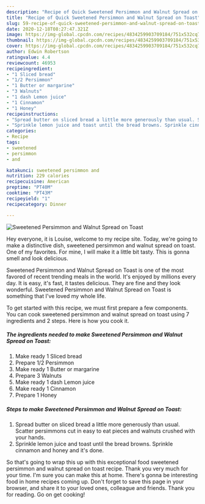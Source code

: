 ```yaml
---
description: "Recipe of Quick Sweetened Persimmon and Walnut Spread on Toast"
title: "Recipe of Quick Sweetened Persimmon and Walnut Spread on Toast"
slug: 59-recipe-of-quick-sweetened-persimmon-and-walnut-spread-on-toast
date: 2020-12-18T08:27:47.321Z
image: https://img-global.cpcdn.com/recipes/4834259903709184/751x532cq70/sweetened-persimmon-and-walnut-spread-on-toast-recipe-main-photo.jpg
thumbnail: https://img-global.cpcdn.com/recipes/4834259903709184/751x532cq70/sweetened-persimmon-and-walnut-spread-on-toast-recipe-main-photo.jpg
cover: https://img-global.cpcdn.com/recipes/4834259903709184/751x532cq70/sweetened-persimmon-and-walnut-spread-on-toast-recipe-main-photo.jpg
author: Edwin Robertson
ratingvalue: 4.4
reviewcount: 46953
recipeingredient:
- "1 Sliced bread"
- "1/2 Persimmon"
- "1 Butter or margarine"
- "3 Walnuts"
- "1 dash Lemon juice"
- "1 Cinnamon"
- "1 Honey"
recipeinstructions:
- "Spread butter on sliced bread a little more generously than usual. Scatter persimmons cut in easy to eat pieces and walnuts crushed with your hands."
- "Sprinkle lemon juice and toast until the bread browns. Sprinkle cinnamon and honey and it&#39;s done."
categories:
- Recipe
tags:
- sweetened
- persimmon
- and

katakunci: sweetened persimmon and 
nutrition: 229 calories
recipecuisine: American
preptime: "PT40M"
cooktime: "PT43M"
recipeyield: "1"
recipecategory: Dinner

---
```



![Sweetened Persimmon and Walnut Spread on Toast](https://img-global.cpcdn.com/recipes/4834259903709184/751x532cq70/sweetened-persimmon-and-walnut-spread-on-toast-recipe-main-photo.jpg)

Hey everyone, it is Louise, welcome to my recipe site. Today, we're going to make a distinctive dish, sweetened persimmon and walnut spread on toast. One of my favorites. For mine, I will make it a little bit tasty. This is gonna smell and look delicious.

Sweetened Persimmon and Walnut Spread on Toast is one of the most favored of recent trending meals in the world. It's enjoyed by millions every day. It is easy, it's fast, it tastes delicious. They are fine and they look wonderful. Sweetened Persimmon and Walnut Spread on Toast is something that I've loved my whole life.




To get started with this recipe, we must first prepare a few components. You can cook sweetened persimmon and walnut spread on toast using 7 ingredients and 2 steps. Here is how you cook it.

<!--inarticleads1-->

##### The ingredients needed to make Sweetened Persimmon and Walnut Spread on Toast:

1. Make ready 1 Sliced bread
1. Prepare 1/2 Persimmon
1. Make ready 1 Butter or margarine
1. Prepare 3 Walnuts
1. Make ready 1 dash Lemon juice
1. Make ready 1 Cinnamon
1. Prepare 1 Honey




<!--inarticleads2-->

##### Steps to make Sweetened Persimmon and Walnut Spread on Toast:

1. Spread butter on sliced bread a little more generously than usual. Scatter persimmons cut in easy to eat pieces and walnuts crushed with your hands.
1. Sprinkle lemon juice and toast until the bread browns. Sprinkle cinnamon and honey and it&#39;s done.




So that's going to wrap this up with this exceptional food sweetened persimmon and walnut spread on toast recipe. Thank you very much for your time. I'm sure you can make this at home. There's gonna be interesting food in home recipes coming up. Don't forget to save this page in your browser, and share it to your loved ones, colleague and friends. Thank you for reading. Go on get cooking!
